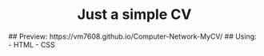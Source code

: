 <div align="center">
<h1 align="center">Just a simple CV</h1>
</div>
## Preview: https://vm7608.github.io/Computer-Network-MyCV/
## Using:
- HTML
- CSS
